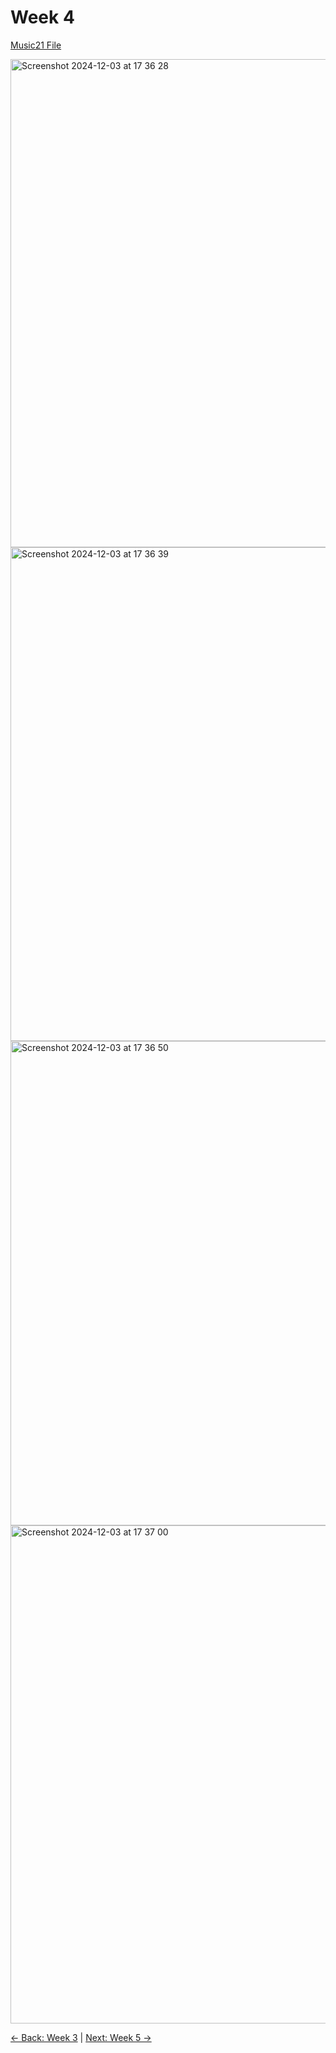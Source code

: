# Week 4

[Music21 File](music21.ipynb)

<img width="781" alt="Screenshot 2024-12-03 at 17 36 28" src="https://github.com/user-attachments/assets/e35b1b37-4364-4b4b-8ee3-53d8de89b922">
<img width="790" alt="Screenshot 2024-12-03 at 17 36 39" src="https://github.com/user-attachments/assets/f76738f8-e486-42ad-9d3f-11033db44867">
<img width="775" alt="Screenshot 2024-12-03 at 17 36 50" src="https://github.com/user-attachments/assets/85bce6a8-de0a-4f98-a323-b5682e9bad30">
<img width="797" alt="Screenshot 2024-12-03 at 17 37 00" src="https://github.com/user-attachments/assets/a17c4e8b-4de7-49f1-9213-9bc873ac2902">


[← Back: Week 3](page3.md) | [Next: Week 5 →](page5.md)
